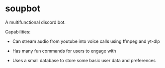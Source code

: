 # soupbot

A multifunctional discord bot. 

Capabilities: 

- Can stream audio from youtube into voice calls using ffmpeg and yt-dlp

- Has many fun commands for users to engage with

- Uses a small database to store some basic user data and preferences
